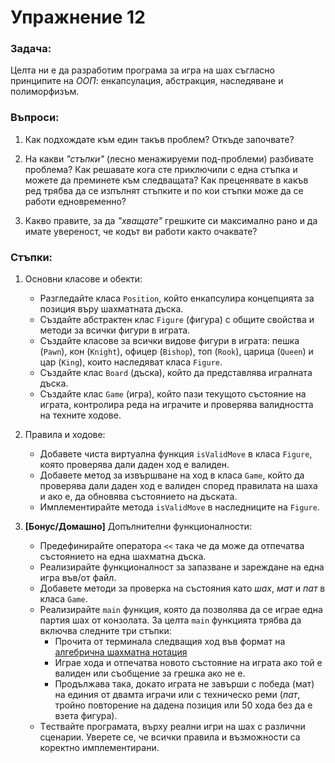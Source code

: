 # Упражнение 12

### Задача:

Целта ни е да разработим програма за игра на шах съгласно принципите на _ООП_: енкапсулация, абстракция, наследяване и полиморфизъм.


### Въпроси:

1. Как подхождате към един такъв проблем? Откъде започвате?

2. На какви _"стъпки"_ (лесно менажируеми под-проблеми) разбивате проблема?
Как решавате кога сте приключили с една стъпка и можете да преминете към следващата? Как преценявате в какъв ред трябва да се изпълнят стъпките и по кои стъпки може да се работи едновременно?

3. Какво правите, за да _"хващате"_ грешките си максимално рано и да имате увереност, че кодът ви работи както очаквате?


### Стъпки:

1. Основни класове и обекти:
	- Разгледайте класа `Position`, който енкапсулира концепцията за позиция въру шахматната дъска.
	- Създайте абстрактен клас `Figure` (фигура) с общите свойства и методи за всички фигури в играта.
	- Създайте класове за всички видове фигури в играта: пешка (`Pawn`), кон (`Knight`), офицер (`Bishop`), топ (`Rook`), царица (`Queen`) и цар (`King`), които наследяват класа `Figure`.
	- Създайте клас `Board` (дъска), който да представлява игралната дъска.
	- Създайте клас `Game` (игра), който пази текущото състояние на играта, контролира реда на играчите и проверява валидността на техните ходове.

2. Правила и ходове:
	- Добавете чиста виртуална функция `isValidMove` в класа `Figure`, която проверява дали даден ход е валиден.
	- Добавете метод за извършване на ход в класа `Game`, който да проверява дали даден ход е валиден според правилата на шаха и ако е, да обновява състоянието на дъската.
	- Имплементирайте метода `isValidMove` в наследниците на `Figure`.

3. **[Бонус/Домашно]** Допълнителни функционалности:
	- Предефинирайте оператора `<<` така че да може да отпечатва състоянието на една шахматна дъска.
	- Реализирайте функционалност за запазване и зареждане на една игра във/от файл.
	- Добавете методи за проверка на състояния като _шах_, _мат_ и _пат_ в класа `Game`.
	- Реализирайте `main` функция, която да позволява да се играе една партия шах от конзолата. За целта `main` функцията трябва да включва следните три стъпки:
		- Прочита от терминала следващия ход във формат на [алгебрична шахматна нотация](https://www.chesshouse.com/blogs/education/how-to-read-and-write-algebraic-chess-notation)
		- Играе хода и отпечатва новото състояние на играта ако той е валиден или съобщение за грешка ако не е.
		- Продължава така, докато играта не завърши с победа (мат) на единия от двамта играчи или с техническо реми (_пат_, тройно повторение на дадена позиция или 50 хода без да е взета фигура).
	- Tествайте програмата, върху реални игри на шах с различни сценарии. Уверете се, че всички правила и възможности са коректно имплементирани.

